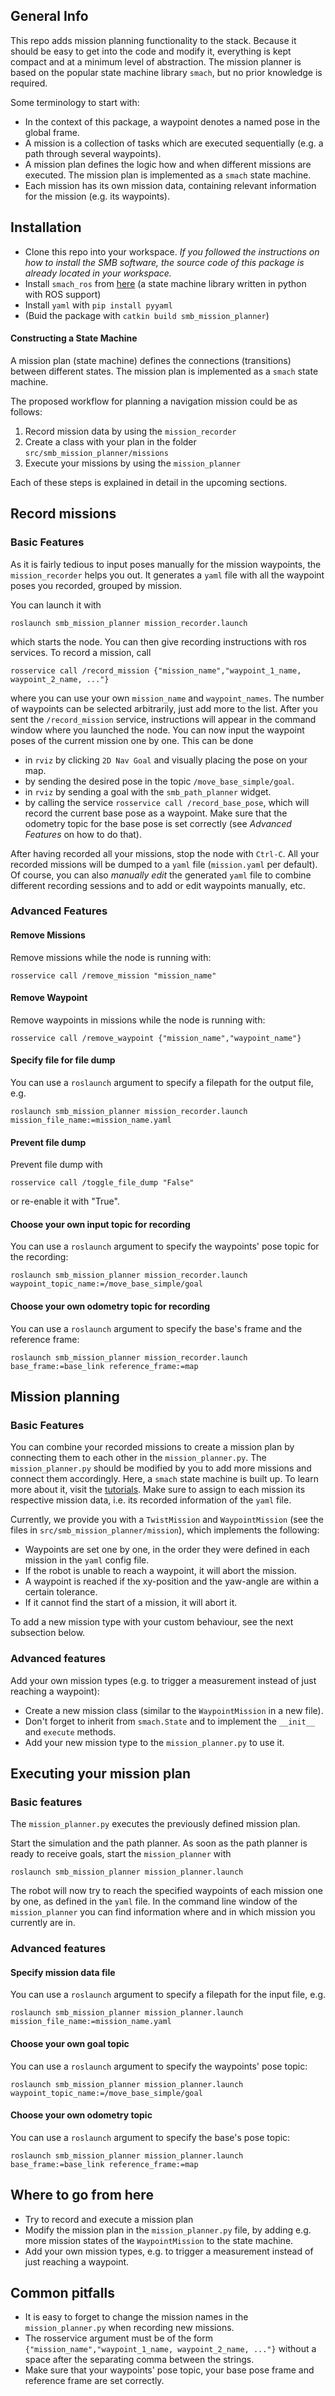 ## General Info
This repo adds mission planning functionality to the stack.
Because it should be easy to get into the code and modify it, everything is kept compact and at a minimum level of abstraction.
The mission planner is based on the popular state machine library `smach`, but no prior knowledge is required.

Some terminology to start with:
- In the context of this package, a waypoint denotes a named pose in the global frame.
- A mission is a collection of tasks which are executed sequentially (e.g. a path through several waypoints).
- A mission plan defines the logic how and when different missions are executed. The mission plan is implemented as a `smach` state machine.
- Each mission has its own mission data, containing relevant information for the mission (e.g. its waypoints).

## Installation
- Clone this repo into your workspace. _If you followed the instructions on how to install the SMB software, the source code of this package is already located in your workspace._
- Install `smach_ros` from [here](http://wiki.ros.org/smach_ros) (a state machine library written in python with ROS support)
- Install `yaml` with `pip install pyyaml` 
- (Buid the package with `catkin build smb_mission_planner`)



#### Constructing a State Machine
A mission plan (state machine) defines the connections (transitions) between different states. 
The mission plan is implemented as a `smach` state machine.

The proposed workflow for planning a navigation mission could be as follows:

1. Record mission data by using the `mission_recorder`
2. Create a class with your plan in the folder `src/smb_mission_planner/missions`
3. Execute your missions by using the `mission_planner`

Each of these steps is explained in detail in the upcoming sections.


## Record missions

### Basic Features
As it is fairly tedious to input poses manually for the mission waypoints, the `mission_recorder` helps you out.
It generates a `yaml` file with all the waypoint poses you recorded, grouped by mission.

You can launch it with
```
roslaunch smb_mission_planner mission_recorder.launch
```
which starts the node.
You can then give recording instructions with ros services.
To record a mission, call
```
rosservice call /record_mission {"mission_name","waypoint_1_name, waypoint_2_name, ..."}
```
where you can use your own `mission_name` and `waypoint_names`.
The number of waypoints can be selected arbitrarily, just add more to the list.
After you sent the `/record_mission` service, instructions will appear in the command window where you launched the node.
You can now input the waypoint poses of the current mission one by one.
This can be done

- in `rviz` by clicking `2D Nav Goal` and visually placing the pose on your map.
- by sending the desired pose in the topic `/move_base_simple/goal`.
- in `rviz` by sending a goal with the `smb_path_planner` widget.
- by calling the service `rosservice call /record_base_pose`, which will record the current base pose as a waypoint. Make sure that the odometry topic for the base pose is set correctly (see *Advanced Features* on how to do that).

After having recorded all your missions, stop the node with `Ctrl-C`.
All your recorded missions will be dumped to a `yaml` file (`mission.yaml` per default).
Of course, you can also *manually edit* the generated `yaml` file to combine different recording sessions and to add or edit waypoints manually, etc.


### Advanced Features

#### Remove Missions
Remove missions while the node is running with:
```
rosservice call /remove_mission "mission_name"
```

#### Remove Waypoint
Remove waypoints in missions while the node is running with:
```
rosservice call /remove_waypoint {"mission_name","waypoint_name"}
```

#### Specify file for file dump
You can use a `roslaunch` argument to specify a filepath for the output file, e.g.
```
roslaunch smb_mission_planner mission_recorder.launch mission_file_name:=mission_name.yaml
```

#### Prevent file dump
Prevent file dump with
```
rosservice call /toggle_file_dump "False"
```
or re-enable it with "True".


#### Choose your own input topic for recording
You can use a `roslaunch` argument to specify the waypoints' pose topic for the recording:
```
roslaunch smb_mission_planner mission_recorder.launch waypoint_topic_name:=/move_base_simple/goal
```

#### Choose your own odometry topic for recording
You can use a `roslaunch` argument to specify the base's frame and the reference frame:
```
roslaunch smb_mission_planner mission_recorder.launch base_frame:=base_link reference_frame:=map
```


## Mission planning

### Basic Features
You can combine your recorded missions to create a mission plan by connecting them to each other in the `mission_planner.py`.
The `mission_planner.py` should be modified by you to add more missions and connect them accordingly.
Here, a `smach` state machine is built up.
To learn more about it, visit the [tutorials](http://wiki.ros.org/smach/Tutorials).
Make sure to assign to each mission its respective mission data, i.e. its recorded information of the `yaml` file.

Currently, we provide you with a `TwistMission` and `WaypointMission` (see the files in `src/smb_mission_planner/mission`), which implements the following:

- Waypoints are set one by one, in the order they were defined in each mission in the `yaml` config file.
- If the robot is unable to reach a waypoint, it will abort the mission.
- A waypoint is reached if the xy-position and the yaw-angle are within a certain tolerance.
- If it cannot find the start of a mission, it will abort it.

To add a new mission type with your custom behaviour, see the next subsection below.

### Advanced features
Add your own mission types (e.g. to trigger a measurement instead of just reaching a waypoint):
- Create a new mission class (similar to the `WaypointMission` in a new file).
- Don't forget to inherit from `smach.State` and to implement the `__init__` and `execute` methods.
- Add your new mission type to the `mission_planner.py` to use it.


## Executing your mission plan

### Basic features
The `mission_planner.py` executes the previously defined mission plan.

Start the simulation and the path planner.
As soon as the path planner is ready to receive goals, start the `mission_planner` with
```
roslaunch smb_mission_planner mission_planner.launch
```
The robot will now try to reach the specified waypoints of each mission one by one, as defined in the `yaml` file.
In the command line window of the `mission_planner` you can find information where and in which mission you currently are in.

### Advanced features

#### Specify mission data file
You can use a `roslaunch` argument to specify a filepath for the input file, e.g.
```
roslaunch smb_mission_planner mission_planner.launch mission_file_name:=mission_name.yaml
```

#### Choose your own goal topic
You can use a `roslaunch` argument to specify the waypoints' pose topic:
```
roslaunch smb_mission_planner mission_planner.launch waypoint_topic_name:=/move_base_simple/goal
```

#### Choose your own odometry topic
You can use a `roslaunch` argument to specify the base's pose topic:
```
roslaunch smb_mission_planner mission_planner.launch base_frame:=base_link reference_frame:=map
```


## Where to go from here
- Try to record and execute a mission plan
- Modify the mission plan in the `mission_planner.py` file, by adding e.g. more mission states of the `WaypointMission` to the state machine.
- Add your own mission types, e.g. to trigger a measurement instead of just reaching a waypoint.


## Common pitfalls
- It is easy to forget to change the mission names in the `mission_planner.py` when recording new missions.
- The rosservice argument must be of the form `{"mission_name","waypoint_1_name, waypoint_2_name, ..."}` without a space after the separating comma between the strings.
- Make sure that your waypoints' pose topic, your base pose frame and reference frame are set correctly. 
